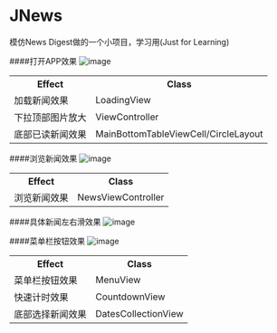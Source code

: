 # JNews
模仿News Digest做的一个小项目，学习用(Just for Learning)

####打开APP效果
![image](https://github.com/programmerC/JNews/raw/master/Gif/1.gif)
<table>
<tr>
  <th>Effect</th>
  <th>Class</th>
</tr>
<tr>
  <td>加载新闻效果</td>
  <td>LoadingView</td>
</tr>
<tr>
  <td>下拉顶部图片放大</td>
  <td>ViewController</td>
</tr>
<tr>
  <td>底部已读新闻效果</td>
  <td>MainBottomTableViewCell/CircleLayout</td>
</tr>
</table>

####浏览新闻效果
![image](https://github.com/programmerC/JNews/raw/master/Gif/3.gif)
<table>
<tr>
  <th>Effect</th>
  <th>Class</th>
</tr>
<tr>
  <td>浏览新闻效果</td>
  <td>NewsViewController</td>
</tr>
</table>

####具体新闻左右滑效果
![image](https://github.com/programmerC/JNews/raw/master/Gif/2.gif)

####菜单栏按钮效果
![image](https://github.com/programmerC/JNews/raw/master/Gif/4.gif)
<table>
<tr>
  <th>Effect</th>
  <th>Class</th>
</tr>
<tr>
  <td>菜单栏按钮效果</td>
  <td>MenuView</td>
</tr>
<tr>
  <td>快速计时效果</td>
  <td>CountdownView</td>
</tr>
<tr>
  <td>底部选择新闻效果</td>
  <td>DatesCollectionView</td>
</tr>
</table>

